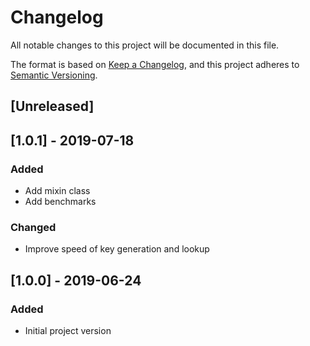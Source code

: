 # Changelog
All notable changes to this project will be documented in this file.

The format is based on [Keep a Changelog](https://keepachangelog.com/en/1.0.0/),
and this project adheres to [Semantic Versioning](https://semver.org/spec/v2.0.0.html).

## [Unreleased]

## [1.0.1] - 2019-07-18
### Added
- Add mixin class
- Add benchmarks
### Changed
- Improve speed of key generation and lookup

## [1.0.0] - 2019-06-24
### Added
- Initial project version
